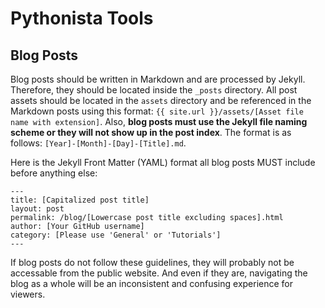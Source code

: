 # Pythonista Tools  
## Blog Posts
Blog posts should be written in Markdown and are processed by Jekyll. Therefore, they should be located inside the ```_posts``` directory. All post assets should be located in the ```assets``` directory and be referenced in the Markdown posts using this format: ```{{ site.url }}/assets/[Asset file name with extension]```. Also, **blog posts must use the Jekyll file naming scheme or they will not show up in the post index**. The format is as follows: ```[Year]-[Month]-[Day]-[Title].md```.  
  
Here is the Jekyll Front Matter (YAML) format all blog posts MUST include before anything else:  
```
---
title: [Capitalized post title]
layout: post
permalink: /blog/[Lowercase post title excluding spaces].html
author: [Your GitHub username]
category: [Please use 'General' or 'Tutorials']
---
```
If blog posts do not follow these guidelines, they will probably not be accessable from the public website. And even if they are, navigating the blog as a whole will be an inconsistent and confusing experience for viewers.
